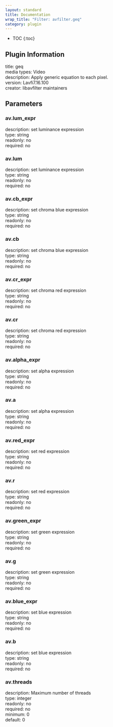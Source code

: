 ```yaml
---
layout: standard
title: Documentation
wrap_title: "Filter: avfilter.geq"
category: plugin
---
```

* TOC
{:toc}

## Plugin Information

title: geq  
media types:
Video  
description: Apply generic equation to each pixel.  
version: Lavfi7.16.100  
creator: libavfilter maintainers  

## Parameters

### av.lum_expr

  
description:
set luminance expression  
type: string  
readonly: no  
required: no  

### av.lum

  
description:
set luminance expression  
type: string  
readonly: no  
required: no  

### av.cb_expr

  
description:
set chroma blue expression  
type: string  
readonly: no  
required: no  

### av.cb

  
description:
set chroma blue expression  
type: string  
readonly: no  
required: no  

### av.cr_expr

  
description:
set chroma red expression  
type: string  
readonly: no  
required: no  

### av.cr

  
description:
set chroma red expression  
type: string  
readonly: no  
required: no  

### av.alpha_expr

  
description:
set alpha expression  
type: string  
readonly: no  
required: no  

### av.a

  
description:
set alpha expression  
type: string  
readonly: no  
required: no  

### av.red_expr

  
description:
set red expression  
type: string  
readonly: no  
required: no  

### av.r

  
description:
set red expression  
type: string  
readonly: no  
required: no  

### av.green_expr

  
description:
set green expression  
type: string  
readonly: no  
required: no  

### av.g

  
description:
set green expression  
type: string  
readonly: no  
required: no  

### av.blue_expr

  
description:
set blue expression  
type: string  
readonly: no  
required: no  

### av.b

  
description:
set blue expression  
type: string  
readonly: no  
required: no  

### av.threads

  
description:
Maximum number of threads  
type: integer  
readonly: no  
required: no  
minimum: 0  
default: 0  


